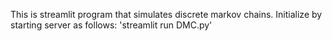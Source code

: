 This is streamlit program that simulates discrete markov chains.
Initialize by starting server as follows:
'streamlit run DMC.py'
